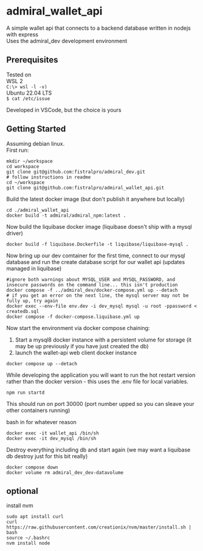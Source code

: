 # admiral_wallet_api

A simple wallet api that connects to a backend database written in nodejs with express  
Uses the admiral_dev development environment

## Prerequisites

Tested on  
WSL 2  
`C:\> wsl -l -v)`    
Ubuntu 22.04 LTS  
`$ cat /etc/issue`   

Developed in VSCode, but the choice is yours  

## Getting Started

Assuming debian linux.  
First run:
```
mkdir ~/workspace
cd workspace
git clone git@github.com:fistralpro/admiral_dev.git
# follow instructions in readme
cd ~/workspace
git clone git@github.com:fistralpro/admiral_wallet_api.git
```  

Build the latest docker image (but don't publish it anywhere but locally)  
```
cd ./admiral_wallet_api
docker build -t admiral/admiral_npm:latest .
```

Now build the liquibase docker image (liquibase doesn't ship with a mysql driver)
```
docker build -f liquibase.Dockerfile -t liquibase/liquibase-mysql .
```

Now bring up our dev comtainer for the first time, connect to our mysql database and run the create database script for our wallet api (updates managed in liquibase)  
```
#ignore both warnings about MYSQL_USER and MYSQL_PASSWORD, and insecure passwords on the command line... this isn't production
docker compose -f ../admiral_dev/docker-compose.yml up --detach
# if you get an error on the next line, the mysql server may not be fully up, try again
docker exec --env-file env.dev -i dev_mysql mysql -u root -ppassword < createdb.sql
docker compose -f docker-compose.liquibase.yml up
```

Now start the environment via docker compose chaining:  
1) Start a mysql8 docker instance with a persistent volume for storage  (it may be up previously if you have just created the db)
2) launch the wallet-api web client docker instance  
```
docker compose up --detach
```

While developing the application you will want to run the hot restart version rather than the docker version - this uses the .env file for local variables.       
```
npm run startd 
```
This should run on port 30000 (port number upped so you can sleave your other containers running)

bash in for whatever reason
```
docker exec -it wallet_api /bin/sh
docker exec -it dev_mysql /bin/sh
```

Destroy everything including db and start again (we may want a liquibase db destroy just for this bit really)  
``` 
docker compose down
docker volume rm admiral_dev_dev-datavolume
```

## optional
install nvm
```
sudo apt install curl 
curl https://raw.githubusercontent.com/creationix/nvm/master/install.sh | bash 
source ~/.bashrc   
nvm install node 
```